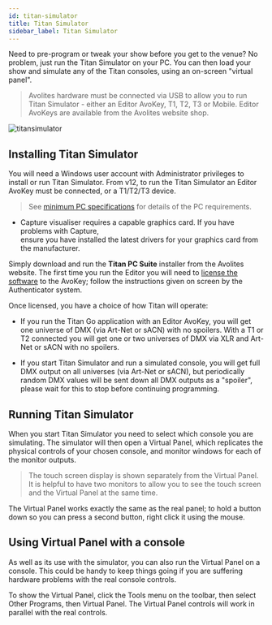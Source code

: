 ```yaml
---
id: titan-simulator
title: Titan Simulator
sidebar_label: Titan Simulator
---
```


Need to pre-program or tweak your show before you get to the venue? No
problem, just run the Titan Simulator on your PC. You can then load your
show and simulate any of the Titan consoles, using an on-screen "virtual
panel".

> Avolites hardware must be connected via USB to allow you to run Titan Simulator - either an Editor AvoKey, T1, T2, T3 or Mobile.
  Editor AvoKeys are available from the Avolites website shop.

![titansimulator](/docs/images/Titan-Simulator.jpeg)

## Installing Titan Simulator

You will need a Windows user account with Administrator privileges to
install or run Titan Simulator. From v12, to run the Titan Simulator an
Editor AvoKey must be connected, or a T1/T2/T3 device.


> See [minimum PC specifications](../titan-basics.md#connecting-up-t3--titan-mobile-and-t1t2) for details of the PC requirements.                    

- Capture visualiser requires a capable graphics card. If you have problems with Capture,      
  ensure you have installed the latest drivers for your graphics card from the manufacturer.

Simply download and run the **Titan PC Suite** installer from the Avolites
website. The first time you run the Editor you will need to [license the
software](../system-settings/recovering-reinstalling-the-console.md#software-licensing) to the AvoKey; follow the instructions given on screen by the
Authenticator system.

Once licensed, you have a choice of how Titan will operate:

-   If you run the Titan Go application with an Editor AvoKey, you will get
    one universe of DMX (via Art-Net or sACN) with no spoilers. With a T1 or T2
    connected you will get one or two universes of DMX via XLR and
    Art-Net or sACN with no spoilers.

-   If you start Titan Simulator and run a simulated console, you will get full DMX output on all
    universes (via Art-Net or sACN), but periodically random DMX values will be sent down all
    DMX outputs as a "spoiler", please wait for this to stop before
    continuing programming.

## Running Titan Simulator

When you start Titan Simulator you need to select which console you are
simulating. The simulator will then open a Virtual Panel, which
replicates the physical controls of your chosen console, and monitor
windows for each of the monitor outputs.

> The touch screen display is shown separately from the Virtual Panel. It is helpful to have two monitors to allow you to see the touch screen and the Virtual Panel at the same time.

The Virtual Panel works exactly the same as the real panel; to hold a
button down so you can press a second button, right click it using the
mouse.

## Using Virtual Panel with a console

As well as its use with the simulator, you can also run the Virtual
Panel on a console. This could be handy to keep things going if you are
suffering hardware problems with the real console controls.

To show the Virtual Panel, click the Tools menu on the toolbar, then
select Other Programs, then Virtual Panel. The Virtual Panel controls
will work in parallel with the real controls.

